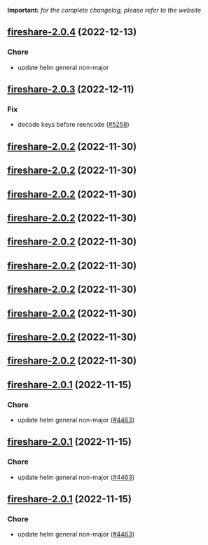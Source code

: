 **Important:**
*for the complete changelog, please refer to the website*




## [fireshare-2.0.4](https://github.com/truecharts/charts/compare/fireshare-2.0.3...fireshare-2.0.4) (2022-12-13)

### Chore

- update helm general non-major
  
  


## [fireshare-2.0.3](https://github.com/truecharts/charts/compare/fireshare-2.0.2...fireshare-2.0.3) (2022-12-11)

### Fix

- decode keys before reencode ([#5258](https://github.com/truecharts/charts/issues/5258))
  
  


## [fireshare-2.0.2](https://github.com/truecharts/charts/compare/fireshare-2.0.1...fireshare-2.0.2) (2022-11-30)




## [fireshare-2.0.2](https://github.com/truecharts/charts/compare/fireshare-2.0.1...fireshare-2.0.2) (2022-11-30)




## [fireshare-2.0.2](https://github.com/truecharts/charts/compare/fireshare-2.0.1...fireshare-2.0.2) (2022-11-30)




## [fireshare-2.0.2](https://github.com/truecharts/charts/compare/fireshare-2.0.1...fireshare-2.0.2) (2022-11-30)




## [fireshare-2.0.2](https://github.com/truecharts/charts/compare/fireshare-2.0.1...fireshare-2.0.2) (2022-11-30)




## [fireshare-2.0.2](https://github.com/truecharts/charts/compare/fireshare-2.0.1...fireshare-2.0.2) (2022-11-30)




## [fireshare-2.0.2](https://github.com/truecharts/charts/compare/fireshare-2.0.1...fireshare-2.0.2) (2022-11-30)




## [fireshare-2.0.2](https://github.com/truecharts/charts/compare/fireshare-2.0.1...fireshare-2.0.2) (2022-11-30)




## [fireshare-2.0.2](https://github.com/truecharts/charts/compare/fireshare-2.0.1...fireshare-2.0.2) (2022-11-30)




## [fireshare-2.0.2](https://github.com/truecharts/charts/compare/fireshare-2.0.1...fireshare-2.0.2) (2022-11-30)




## [fireshare-2.0.1](https://github.com/truecharts/charts/compare/fireshare-2.0.0...fireshare-2.0.1) (2022-11-15)

### Chore

- update helm general non-major ([#4463](https://github.com/truecharts/charts/issues/4463))
  
  


## [fireshare-2.0.1](https://github.com/truecharts/charts/compare/fireshare-2.0.0...fireshare-2.0.1) (2022-11-15)

### Chore

- update helm general non-major ([#4463](https://github.com/truecharts/charts/issues/4463))
  
  


## [fireshare-2.0.1](https://github.com/truecharts/charts/compare/fireshare-2.0.0...fireshare-2.0.1) (2022-11-15)

### Chore

- update helm general non-major ([#4463](https://github.com/truecharts/charts/issues/4463))
  
  
